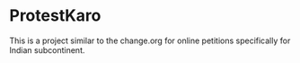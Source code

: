 # ProtestKaro

This is a project similar to the change.org for online petitions specifically for Indian subcontinent.  
